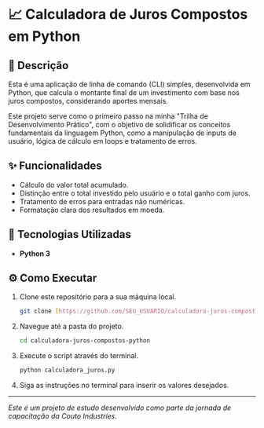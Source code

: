 # 📈 Calculadora de Juros Compostos em Python

## 📝 Descrição

Esta é uma aplicação de linha de comando (CLI) simples, desenvolvida em Python, que calcula o montante final de um investimento com base nos juros compostos, considerando aportes mensais.

Este projeto serve como o primeiro passo na minha "Trilha de Desenvolvimento Prático", com o objetivo de solidificar os conceitos fundamentais da linguagem Python, como a manipulação de inputs de usuário, lógica de cálculo em loops e tratamento de erros.

## ✨ Funcionalidades

* Cálculo do valor total acumulado.
* Distinção entre o total investido pelo usuário e o total ganho com juros.
* Tratamento de erros para entradas não numéricas.
* Formatação clara dos resultados em moeda.

## 🚀 Tecnologias Utilizadas

* **Python 3**

## ⚙️ Como Executar

1.  Clone este repositório para a sua máquina local.
    ```bash
    git clone [https://github.com/SEU_USUARIO/calculadora-juros-compostos-python.git](https://github.com/SEU_USUARIO/calculadora-juros-compostos-python.git)
    ```
2.  Navegue até a pasta do projeto.
    ```bash
    cd calculadora-juros-compostos-python
    ```
3.  Execute o script através do terminal.
    ```bash
    python calculadora_juros.py
    ```
4.  Siga as instruções no terminal para inserir os valores desejados.

---
*Este é um projeto de estudo desenvolvido como parte da jornada de capacitação da Couto Industries.*
